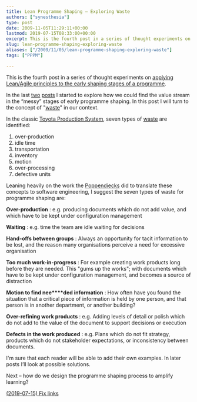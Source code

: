 ```yaml
---
title: Lean Programme Shaping – Exploring Waste
authors: ["synesthesia"]
type: post
date: 2009-11-05T11:29:11+00:00
lastmod: 2019-07-15T08:33:00+00:00
excerpt: This is the fourth post in a series of thought experiments on applying Lean/Agile principles to the early shaping stages of a programme.
slug: lean-programme-shaping-exploring-waste 
aliases: ["/2009/11/05/lean-programme-shaping-exploring-waste"]
tags: ["PPPM"]

---
```

This is the fourth post in a series of thought experiments on [applying Lean/Agile principles to the early shaping stages of a programme](/2009/10/25/agile-programme-shaping-first-thoughts).

In the last [two](/2009/11/03/lean-programme-shaping-finding-the-value-stream/) [posts](/2009/11/05/lean-programme-shaping-more-on-flow/) I started to explore how we could find the value stream in the “messy” stages of early programme shaping. In this post I will turn to the concept of "[waste](https://en.wikipedia.org/wiki/Muda_%28Japanese_term%29)" in our context.

In the classic [Toyota Production System](https://en.wikipedia.org/wiki/Toyota_Production_System), seven types of [waste](https://en.wikipedia.org/wiki/Muda_%28Japanese_term%29) are identified:

<ol class="decimal">
  <li>
    over-production
  </li>
  <li>
    idle time
  </li>
  <li>
    transportation
  </li>
  <li>
    inventory
  </li>
  <li>
    motion
  </li>
  <li>
    over-processing
  </li>
  <li>
    defective units
  </li>
</ol>

Leaning heavily on the work the [Poppendiecks](http://www.poppendieck.com/) did to translate these concepts to software engineering, I suggest the seven types of waste for programme shaping are:

**Over-production**
:   e.g. producing documents which do not add value, and which have to be kept under configuration management

**Waiting**
:   e.g. time the team are idle waiting for decisions

**Hand-offs between groups**
:   Always an opportunity for tacit information to be lost, and the reason many organisations perceive a need for excessive organisation

**Too much work-in-progress**
:   For example creating work products long before they are needed. This "gums up the works"; with documents which have to be kept under configuration management, and becomes a source of distraction

**Motion to find nee****ded information**
:   How often have you found the situation that a critical piece of information is held by one person, and that person is in another department, or another building?

**Over-refining work products**
:   e.g. Adding levels of detail or polish which do not add to the value of the document to support decisions or execution

**Defects in the work produced**
:   e.g. Plans which do not fit strategy, products which do not stakeholder expectations, or inconsistency between documents.

I'm sure that each reader will be able to add their own examples. In later posts I’ll look at possible solutions.

Next – how do we design the programme shaping process to amplify learning?

<ins datetime="2019-07-15">(2019-07-15) Fix links</ins>
